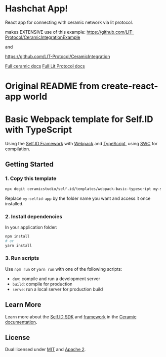 # Hashchat App!

React app for connecting with ceramic network via lit protocol.

makes EXTENSIVE use of this example:
https://github.com/LIT-Protocol/CeramicIntegrationExample

and

https://github.com/LIT-Protocol/CeramicIntegration


[Full ceramic docs](https://developers.ceramic.network/)
[Full Lit Protocol docs](https://developer.litprotocol.com/docs/intro/)



# Original README from create-react-app world


# Basic Webpack template for Self.ID with TypeScript

Using the [Self.ID Framework](https://developers.ceramic.network/tools/self-id/framework/) with [Webpack](https://webpack.js.org/) and [TypeScript](https://www.typescriptlang.org/), using [SWC](https://swc.rs/) for compilation.

## Getting Started

### 1. Copy this template

```sh
npx degit ceramicstudio/self.id/templates/webpack-basic-typescript my-selfid-app
```

Replace `my-selfid-app` by the folder name you want and access it once installed.

### 2. Install dependencies

In your application folder:

```sh
npm install
# or
yarn install
```

### 3. Run scripts

Use `npm run` or `yarn run` with one of the following scripts:

- `dev`: compile and run a development server
- `build`: compile for production
- `serve`: run a local server for production build

## Learn More

Learn more about the [Self.ID SDK](https://developers.ceramic.network/tools/self-id/overview/) and [framework](https://developers.ceramic.network/tools/self-id/framework/) in the [Ceramic documentation](https://developers.ceramic.network/).

## License

Dual licensed under [MIT](https://github.com/ceramicstudio/self.id/blob/main/LICENSE-MIT) and [Apache 2](https://github.com/ceramicstudio/self.id/blob/main/LICENSE-APACHE).
